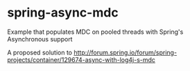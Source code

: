 # spring-async-mdc
Example that populates MDC on pooled threads with Spring's Asynchronous support

A proposed solution to http://forum.spring.io/forum/spring-projects/container/129674-async-with-log4j-s-mdc
